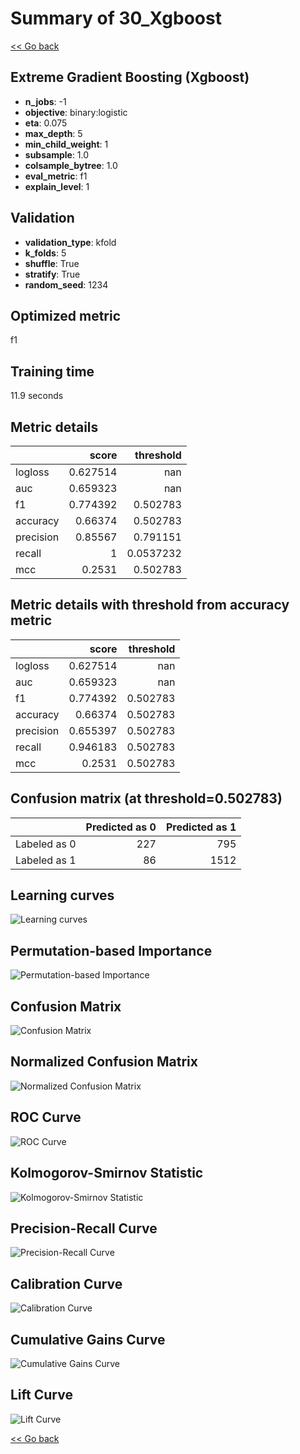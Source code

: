 # Summary of 30_Xgboost

[<< Go back](../README.md)


## Extreme Gradient Boosting (Xgboost)
- **n_jobs**: -1
- **objective**: binary:logistic
- **eta**: 0.075
- **max_depth**: 5
- **min_child_weight**: 1
- **subsample**: 1.0
- **colsample_bytree**: 1.0
- **eval_metric**: f1
- **explain_level**: 1

## Validation
 - **validation_type**: kfold
 - **k_folds**: 5
 - **shuffle**: True
 - **stratify**: True
 - **random_seed**: 1234

## Optimized metric
f1

## Training time

11.9 seconds

## Metric details
|           |    score |   threshold |
|:----------|---------:|------------:|
| logloss   | 0.627514 | nan         |
| auc       | 0.659323 | nan         |
| f1        | 0.774392 |   0.502783  |
| accuracy  | 0.66374  |   0.502783  |
| precision | 0.85567  |   0.791151  |
| recall    | 1        |   0.0537232 |
| mcc       | 0.2531   |   0.502783  |


## Metric details with threshold from accuracy metric
|           |    score |   threshold |
|:----------|---------:|------------:|
| logloss   | 0.627514 |  nan        |
| auc       | 0.659323 |  nan        |
| f1        | 0.774392 |    0.502783 |
| accuracy  | 0.66374  |    0.502783 |
| precision | 0.655397 |    0.502783 |
| recall    | 0.946183 |    0.502783 |
| mcc       | 0.2531   |    0.502783 |


## Confusion matrix (at threshold=0.502783)
|              |   Predicted as 0 |   Predicted as 1 |
|:-------------|-----------------:|-----------------:|
| Labeled as 0 |              227 |              795 |
| Labeled as 1 |               86 |             1512 |

## Learning curves
![Learning curves](learning_curves.png)

## Permutation-based Importance
![Permutation-based Importance](permutation_importance.png)
## Confusion Matrix

![Confusion Matrix](confusion_matrix.png)


## Normalized Confusion Matrix

![Normalized Confusion Matrix](confusion_matrix_normalized.png)


## ROC Curve

![ROC Curve](roc_curve.png)


## Kolmogorov-Smirnov Statistic

![Kolmogorov-Smirnov Statistic](ks_statistic.png)


## Precision-Recall Curve

![Precision-Recall Curve](precision_recall_curve.png)


## Calibration Curve

![Calibration Curve](calibration_curve_curve.png)


## Cumulative Gains Curve

![Cumulative Gains Curve](cumulative_gains_curve.png)


## Lift Curve

![Lift Curve](lift_curve.png)



[<< Go back](../README.md)
